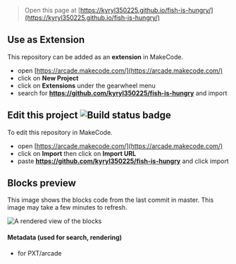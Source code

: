  


> Open this page at [https://kyryl350225.github.io/fish-is-hungry/](https://kyryl350225.github.io/fish-is-hungry/)

## Use as Extension

This repository can be added as an **extension** in MakeCode.

* open [https://arcade.makecode.com/](https://arcade.makecode.com/)
* click on **New Project**
* click on **Extensions** under the gearwheel menu
* search for **https://github.com/kyryl350225/fish-is-hungry** and import

## Edit this project ![Build status badge](https://github.com/kyryl350225/fish-is-hungry/workflows/MakeCode/badge.svg)

To edit this repository in MakeCode.

* open [https://arcade.makecode.com/](https://arcade.makecode.com/)
* click on **Import** then click on **Import URL**
* paste **https://github.com/kyryl350225/fish-is-hungry** and click import

## Blocks preview

This image shows the blocks code from the last commit in master.
This image may take a few minutes to refresh.

![A rendered view of the blocks](https://github.com/kyryl350225/fish-is-hungry/raw/master/.github/makecode/blocks.png)

#### Metadata (used for search, rendering)

* for PXT/arcade
<script src="https://makecode.com/gh-pages-embed.js"></script><script>makeCodeRender("{{ site.makecode.home_url }}", "{{ site.github.owner_name }}/{{ site.github.repository_name }}");</script>
